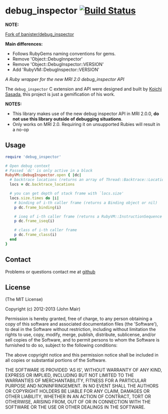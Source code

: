 debug_inspector [![Build Status](https://travis-ci.org/banister/debug_inspector.svg?branch=master)](https://travis-ci.org/banister/debug_inspector)
===============

__NOTE:__

[Fork of banister/debug_inspector](https://github.com/banister/debug_inspector)

__Main differences:__

* Follows RubyGems naming conventions for gems.
* Remove 'Object::DebugInnpector'
* Remove 'Object::DebugInspector::VERSION'
* Add 'RubyVM::DebugInspector::VERSION'

_A Ruby wrapper for the new MRI 2.0 debug\_inspector API_

The `debug_inspector` C extension and API were designed and built by [Koichi Sasada](https://github.com/ko1), this project
is just a gemification of his work.

**NOTES:**

* This library makes use of the new debug inspector API in MRI 2.0.0, **do not use this library outside of debugging situations**.
* Only works on MRI 2.0. Requiring it on unsupported Rubies will result in a no-op

Usage
-----

```ruby
require 'debug_inspector'

# Open debug context
# Passed `dc' is only active in a block
RubyVM::DebugInspector.open { |dc|
  # backtrace locations (returns an array of Thread::Backtrace::Location objects)
  locs = dc.backtrace_locations

  # you can get depth of stack frame with `locs.size'
  locs.size.times do |i|
    # binding of i-th caller frame (returns a Binding object or nil)
    p dc.frame_binding(i)

    # iseq of i-th caller frame (returns a RubyVM::InstructionSequence object or nil)
    p dc.frame_iseq(i)

    # class of i-th caller frame
    p dc.frame_class(i)
  end
}
```

Contact
-------

Problems or questions contact me at [github](http://github.com/banister)

License
-------

(The MIT License)

Copyright (c) 2012-2013 (John Mair)

Permission is hereby granted, free of charge, to any person obtaining
a copy of this software and associated documentation files (the
'Software'), to deal in the Software without restriction, including
without limitation the rights to use, copy, modify, merge, publish,
distribute, sublicense, and/or sell copies of the Software, and to
permit persons to whom the Software is furnished to do so, subject to
the following conditions:

The above copyright notice and this permission notice shall be
included in all copies or substantial portions of the Software.

THE SOFTWARE IS PROVIDED 'AS IS', WITHOUT WARRANTY OF ANY KIND,
EXPRESS OR IMPLIED, INCLUDING BUT NOT LIMITED TO THE WARRANTIES OF
MERCHANTABILITY, FITNESS FOR A PARTICULAR PURPOSE AND NONINFRINGEMENT.
IN NO EVENT SHALL THE AUTHORS OR COPYRIGHT HOLDERS BE LIABLE FOR ANY
CLAIM, DAMAGES OR OTHER LIABILITY, WHETHER IN AN ACTION OF CONTRACT,
TORT OR OTHERWISE, ARISING FROM, OUT OF OR IN CONNECTION WITH THE
SOFTWARE OR THE USE OR OTHER DEALINGS IN THE SOFTWARE.
